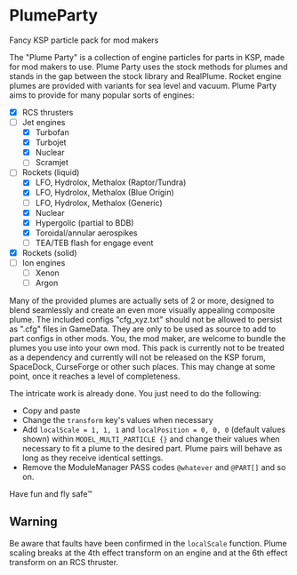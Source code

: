 # PlumeParty

Fancy KSP particle pack for mod makers

The "Plume Party" is a collection of engine particles for parts in KSP, made for mod makers to use. Plume Party uses the stock methods for plumes and stands in the gap between the stock library and RealPlume. Rocket engine plumes are provided with variants for sea level and vacuum. Plume Party aims to provide for many popular sorts of engines: 
* [x] RCS thrusters
* [ ] Jet engines
  * [x] Turbofan
  * [x] Turbojet
  * [x] Nuclear
  * [ ] Scramjet
* [ ] Rockets (liquid)
  * [x] LFO, Hydrolox, Methalox (Raptor/Tundra)
  * [x] LFO, Hydrolox, Methalox (Blue Origin)
  * [ ] LFO, Hydrolox, Methalox (Generic)
  * [x] Nuclear
  * [x] Hypergolic (partial to BDB)
  * [x] Toroidal/annular aerospikes
  * [ ] TEA/TEB flash for engage event
* [x] Rockets (solid)
* [ ] Ion engines
  * [ ] Xenon
  * [ ] Argon

Many of the provided plumes are actually sets of 2 or more, designed to blend seamlessly and create an even more visually appealing composite plume. The included configs "cfg_xyz.txt" should not be allowed to persist as ".cfg" files in GameData. They are only to be used as source to add to part configs in other mods. You, the mod maker, are welcome to bundle the plumes you use into your own mod. This pack is currently not to be treated as a dependency and currently will not be released on the KSP forum, SpaceDock, CurseForge or other such places. This may change at some point, once it reaches a level of completeness.

The intricate work is already done. You just need to do the following:

* Copy and paste
* Change the `transform` key's values when necessary
* Add `localScale = 1, 1, 1` and `localPosition = 0, 0, 0` (default values shown) within `MODEL_MULTI_PARTICLE {}` and change their values when necessary to fit a plume to the desired part. Plume pairs will behave as long as they receive identical settings.
* Remove the ModuleManager PASS codes `@whatever` and `@PART[]` and so on.

Have fun and fly safe™

## Warning
Be aware that faults have been confirmed in the `localScale` function. Plume scaling breaks at the 4th effect transform on an engine and at the 6th effect transform on an RCS thruster.


